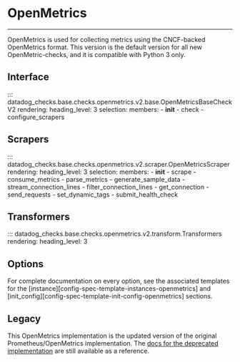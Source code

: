 # OpenMetrics

-----

OpenMetrics is used for collecting metrics using the CNCF-backed OpenMetrics format. This version is the default version for all new OpenMetric-checks, and it is compatible with Python 3 only.

## Interface

::: datadog_checks.base.checks.openmetrics.v2.base.OpenMetricsBaseCheckV2
    rendering:
      heading_level: 3
    selection:
      members:
        - __init__
        - check
        - configure_scrapers

## Scrapers

::: datadog_checks.base.checks.openmetrics.v2.scraper.OpenMetricsScraper
    rendering:
      heading_level: 3
    selection:
      members:
        - __init__
        - scrape
        - consume_metrics
        - parse_metrics
        - generate_sample_data
        - stream_connection_lines
        - filter_connection_lines
        - get_connection
        - send_requests
        - set_dynamic_tags
        - submit_health_check

## Transformers
::: datadog_checks.base.checks.openmetrics.v2.transform.Transformers
    rendering:
      heading_level: 3

## Options

For complete documentation on every option, see the associated templates for the 
[instance][config-spec-template-instances-openmetrics] and [init_config][config-spec-template-init-config-openmetrics]
 sections. 

## Legacy

This OpenMetrics implementation is the updated version of the original Prometheus/OpenMetrics implementation. 
The [docs for the deprecated implementation](../legacy/prometheus.md) are still available as a reference.
